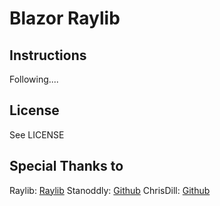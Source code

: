 # Blazor Raylib

## Instructions

Following....

## License

See LICENSE


## Special Thanks to

Raylib: [Raylib](https://raylib.com) 
Stanoddly: [Github](https://github.com/stanoddly/DotnetRaylibWasm)
ChrisDill: [Github](https://github.com/ChrisDill/Raylib-cs)